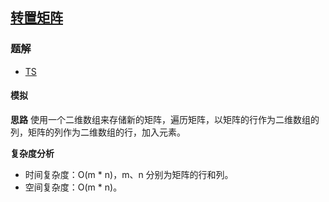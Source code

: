## [转置矩阵](https://leetcode.cn/problems/transpose-matrix/)

### 题解
+ [TS](../../ts/896/867.ts)

#### 模拟
**思路**
使用一个二维数组来存储新的矩阵，遍历矩阵，以矩阵的行作为二维数组的列，矩阵的列作为二维数组的行，加入元素。

**复杂度分析**
+ 时间复杂度：O(m * n)，m、n 分别为矩阵的行和列。
+ 空间复杂度：O(m * n)。